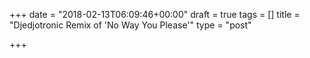 +++
date = "2018-02-13T06:09:46+00:00"
draft = true
tags = []
title = "Djedjotronic Remix of 'No Way You Please'"
type = "post"

+++

